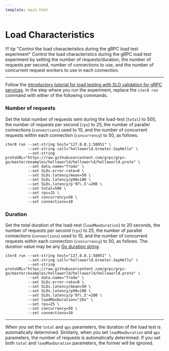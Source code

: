 ```yaml
---
template: main.html
---
```


# Load Characteristics

!!! tip "Control the load characteristics during the gRPC load test experiment"
    Control the load characteristics during the gRPC load test experiment by setting the number of requests/duration, the number of requests per second, number of connections to use, and the number of concurrent request workers to use in each connection.

***

Follow the [introductory tutorial for load testing with SLO validation for gRPC services](unary.md). In the step where you run the experiment, replace the `iter8 run` command with either of the following commands.

### Number of requests
Set the total number of requests sent during the load-test (`total`) to 500, the number of requests per second (`rps`) to 25, the number of parallel connections (`connections`) used to 10, and the number of concurrent requests within each connection (`concurrency`) to 50, as follows.

```shell
iter8 run --set-string host="127.0.0.1:50051" \
          --set-string call="helloworld.Greeter.SayHello" \
          --set-string protoURL="https://raw.githubusercontent.com/grpc/grpc-go/master/examples/helloworld/helloworld/helloworld.proto" \
          --set data.name="frodo" \
          --set SLOs.error-rate=0 \
          --set SLOs.latency/mean=50 \
          --set SLOs.latency/p90=100 \
          --set SLOs.latency/p'97\.5'=200 \
          --set total=500 \
          --set rps=25 \
          --set concurrency=50 \
          --set connections=10
```

### Duration
Set the total duration of the load-test (`loadMaxDuration`) to 20 seconds, the number of requests per second (`rps`) to 25, the number of parallel connections (`connections`) used to 10, and the number of concurrent requests within each connection (`concurrency`) to 50, as follows. The duration value may be any [Go duration string](https://pkg.go.dev/maze.io/x/duration#ParseDuration).

```shell
iter8 run --set-string host="127.0.0.1:50051" \
          --set-string call="helloworld.Greeter.SayHello" \
          --set-string protoURL="https://raw.githubusercontent.com/grpc/grpc-go/master/examples/helloworld/helloworld/helloworld.proto" \
          --set data.name="frodo" \
          --set SLOs.error-rate=0 \
          --set SLOs.latency/mean=50 \
          --set SLOs.latency/p90=100 \
          --set SLOs.latency/p'97\.5'=200 \
          --set loadMaxDuration="20s" \
          --set rps=25 \
          --set concurrency=50 \
          --set connections=10
```

***

When you set the `total` and `qps` parameters, the duration of the load test is automatically determined. Similarly, when you set `loadMaxDuration` and `qps` parameters, the number of requests is automatically determined. If you set both `total` and `loadMaxDuration` parameters, the former will be ignored.

